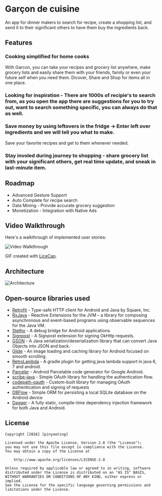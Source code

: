 # Garçon de cuisine

An app for dinner makers to search for recipe, create a shopping list, and send it to their significant others to have them buy the ingredients back.

## Features

### Cooking simplified for home cooks
With Garcon, you can take your recipes and grocery list anywhere, make grocery lists and easily share them with your friends, family or even your future self when you need them. Dicover, Share and Shop for items all in one place.

### Looking for inspiration - There are 1000s of recipie's to search from, as you open the app there are suggestions for you to try out, want to search something specific, you can always do that as well.

### Save money by using leftovers in the fridge -> Enter left over ingredients and we will tell you what to make.
Save your favorite recipes and get to them whenever needed.

### Stay involed during journey to shopping - share grocery list with your significant others, get real time update, and sneak in last-minute item.

## Roadmap

* Advanced Gesture Support
* Auto Complete for recipe search
* Data Mining - Provide accurate grocery suggestion
* Monetization - Integration with Native Ads
 
## Video Walkthrough

Here's a walkthrough of implemented user stories:

![Video Walkthrough](garcon.gif)

GIF created with [LiceCap](http://www.cockos.com/licecap/).

## Architecture

![Architecture](architecture.png)

## Open-source libraries used

- [Retrofit](https://github.com/square/retrofit) - Type-safe HTTP client for Android and Java by Square, Inc.
- [RxJava](https://github.com/ReactiveX/RxJava) - Reactive Extensions for the JVM – a library for composing asynchronous and event-based programs using observable sequences for the Java VM.
- [Stetho](http://facebook.github.io/stetho/) - A debug bridge for Android applications.
- [Signpost](https://github.com/pakerfeldt/okhttp-signpost) - A Signpost extension for signing OkHttp requests.
- [GSON](https://github.com/google/gson) - A Java serialization/deserialization library that can convert Java Objects into JSON and back.
- [Glide](https://github.com/bumptech/glide) - An image loading and caching library for Android focused on smooth scrolling.
- [RetroLambda](https://github.com/evant/gradle-retrolambda) - A gradle plugin for getting java lambda support in java 6, 7 and android.
- [Parceler](http://parceler.org/) - Android Parcelable code generator for Google Android.
- [scribe-java](https://github.com/fernandezpablo85/scribe-java) - Simple OAuth library for handling the authentication flow.
- [codepath-oauth](https://github.com/thecodepath/android-oauth-handler) - Custom-built library for managing OAuth authentication and signing of requests
- [DBFlow](https://github.com/Raizlabs/DBFlow) - Simple ORM for persisting a local SQLite database on the Android device
- [Dagger](http://google.github.io/dagger/) - A fully static, compile-time dependency injection framework for both Java and Android.

## License

    Copyright [2016] [pinyaoting]

    Licensed under the Apache License, Version 2.0 (the "License");
    you may not use this file except in compliance with the License.
    You may obtain a copy of the License at

        http://www.apache.org/licenses/LICENSE-2.0

    Unless required by applicable law or agreed to in writing, software
    distributed under the License is distributed on an "AS IS" BASIS,
    WITHOUT WARRANTIES OR CONDITIONS OF ANY KIND, either express or implied.
    See the License for the specific language governing permissions and
    limitations under the License.

